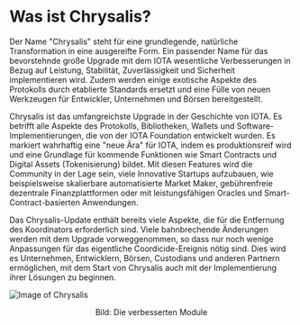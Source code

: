 # Was ist Chrysalis?

Der Name "Chrysalis" steht für eine grundlegende, natürliche Transformation in eine ausgereifte Form. Ein passender Name für das bevorstehnde große Upgrade mit dem IOTA wesentliche Verbesserungen in Bezug auf Leistung, Stabilität, Zuverlässigkeit und Sicherheit implementieren wird. Zudem werden einige exotische Aspekte des Protokolls durch etablierte Standards ersetzt und eine Fülle von neuen Werkzeugen für Entwickler, Unternehmen und Börsen bereitgestellt.

Chrysalis ist das umfangreichste Upgrade in der Geschichte von IOTA. Es betrifft alle Aspekte des Protokolls, Bibliotheken, Wallets und Software-Implementierungen, die von der IOTA Foundation entwickelt wurden. Es markiert wahrhaftig eine "neue Ära" für IOTA, indem es produktionsreif wird und eine Grundlage für kommende Funktionen wie Smart Contracts und Digital Assets (Tokenisierung) bildet. Mit diesen Features wird die Community in der Lage sein, viele Innovative Startups aufzubauen, wie beispielsweise skalierbare automatisierte Market Maker, gebührenfreie dezentrale Finanzplattformen oder mit leistungsfähigen Oracles und Smart-Contract-basierten Anwendungen.

Das Chrysalis-Update enthält bereits viele Aspekte, die für die Entfernung des Koordinators erforderlich sind. Viele bahnbrechende Änderungen werden mit dem Upgrade vorweggenommen, so dass nur noch wenige Anpassungen für das eigentliche Coordicide-Ereignis nötig sind. Dies wird es Unternehmen, Entwicklern, Börsen, Custodians und anderen Partnern ermöglichen, mit dem Start von Chrysalis auch mit der Implementierung ihrer Lösungen zu beginnen.
<br>

![Image of Chrysalis](https://iota-einsteiger-guide.de/media/images/2_sosxcwwdncyxmq6r.png)
<center> Bild: Die verbesserten Module </center>
